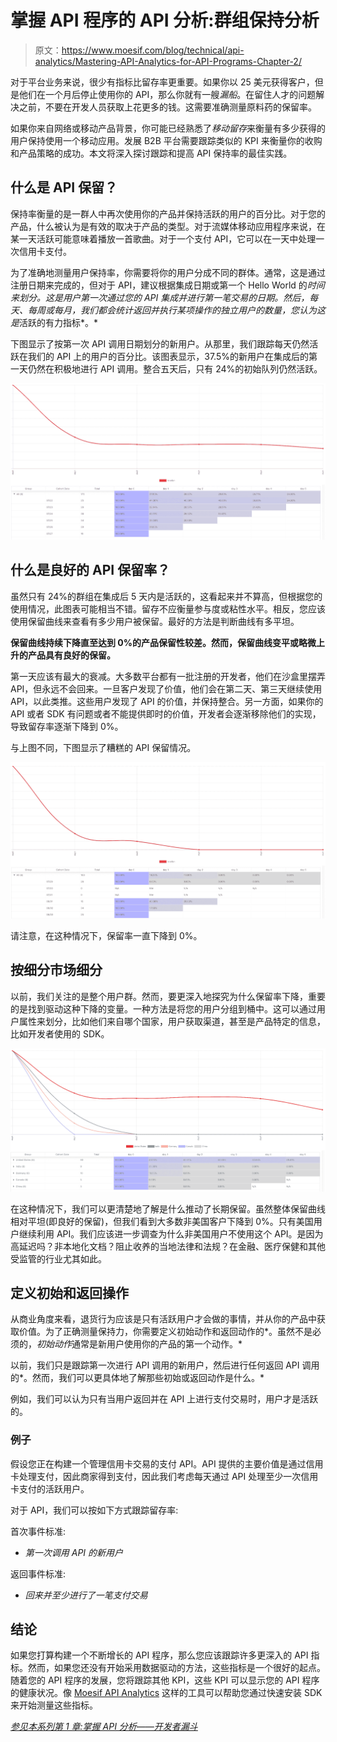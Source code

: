 # 掌握 API 程序的 API 分析:群组保持分析

> 原文：<https://www.moesif.com/blog/technical/api-analytics/Mastering-API-Analytics-for-API-Programs-Chapter-2/>

对于平台业务来说，很少有指标比留存率更重要。如果你以 25 美元获得客户，但是他们在一个月后停止使用你的 API，那么你就有一艘*漏船*。在留住人才的问题解决之前，不要在开发人员获取上花更多的钱。这需要准确测量原料药的保留率。

如果你来自网络或移动产品背景，你可能已经熟悉了*移动留存*来衡量有多少获得的用户保持使用一个移动应用。发展 B2B 平台需要跟踪类似的 KPI 来衡量你的收购和产品策略的成功。本文将深入探讨跟踪和提高 API 保持率的最佳实践。

## 什么是 API 保留？

保持率衡量的是一群人中再次使用你的产品并保持活跃的用户的百分比。对于您的产品，什么被认为是有效的取决于产品的类型。对于流媒体移动应用程序来说，在某一天活跃可能意味着播放一首歌曲。对于一个支付 API，它可以在一天中处理一次信用卡支付。

为了准确地测量用户保持率，你需要将你的用户分成不同的群体。通常，这是通过注册日期来完成的，但对于 API，建议根据集成日期或第一个 Hello World 的*时间来划分。这是用户第一次通过您的 API 集成并进行第一笔交易的日期。然后，每天、每周或每月，我们都会统计返回并执行某项操作的独立用户的数量，您认为这是*活跃的有力指标*。*

下图显示了按第一次 API 调用日期划分的新用户。从那里，我们跟踪每天仍然活跃在我们的 API 上的用户的百分比。该图表显示，37.5%的新用户在集成后的第一天仍然在积极地进行 API 调用。整合五天后，只有 24%的初始队列仍然活跃。

![Good API Retention Chart](img/bf92caee447fc43aca47accbdd563391.png)

## 什么是良好的 API 保留率？

虽然只有 24%的群组在集成后 5 天内是活跃的，这看起来并不算高，但根据您的使用情况，此图表可能相当不错。留存不应衡量参与度或粘性水平。相反，您应该使用保留曲线来查看有多少用户被保留。最好的方法是判断曲线有多平坦。

**保留曲线持续下降直至达到 0%的产品保留性较差。然而，保留曲线变平或略微上升的产品具有良好的保留。**

第一天应该有最大的衰减。大多数平台都有一批注册的开发者，他们在沙盒里摆弄 API，但永远不会回来。一旦客户发现了价值，他们会在第二天、第三天继续使用 API，以此类推。这些用户发现了 API 的价值，并保持整合。另一方面，如果你的 API 或者 SDK 有问题或者不能提供即时的价值，开发者会逐渐移除他们的实现，导致留存率逐渐下降到 0%。

与上图不同，下图显示了糟糕的 API 保留情况。

![Bad API Retention Chart](img/e54da3b99e540cd9d959f68a4200d522.png)

请注意，在这种情况下，保留率一直下降到 0%。

## 按细分市场细分

以前，我们关注的是整个用户群。然而，要更深入地探究为什么保留率下降，重要的是找到驱动这种下降的变量。一种方法是将您的用户分组到桶中。这可以通过用户属性来划分，比如他们来自哪个国家，用户获取渠道，甚至是产品特定的信息，比如开发者使用的 SDK。

![API Retention Grouped by Country](img/c63a7b45c53de819aa2293b6fa370bd5.png)

在这种情况下，我们可以更清楚地了解是什么推动了长期保留。虽然整体保留曲线相对平坦(即良好的保留)，但我们看到大多数非美国客户下降到 0%。只有美国用户继续利用 API。我们应该进一步调查为什么非美国用户不使用这个 API。是因为高延迟吗？非本地化文档？阻止收养的当地法律和法规？在金融、医疗保健和其他受监管的行业尤其如此。

## 定义初始和返回操作

从商业角度来看，退货行为应该是只有活跃用户才会做的事情，并从你的产品中获取价值。为了正确测量保持力，你需要定义初始动作和返回动作的*。虽然不是必须的，*初始动作*通常是新用户使用你的产品的第一个动作。*

以前，我们只是跟踪第一次进行 API 调用的新用户，然后进行任何返回 API 调用的*。然而，我们可以更具体地了解那些初始或返回动作是什么。*

例如，我们可以认为只有当用户返回并在 API 上进行支付交易时，用户才是活跃的。

### 例子

假设您正在构建一个管理信用卡交易的支付 API。API 提供的主要价值是通过信用卡处理支付，因此商家得到支付，因此我们考虑每天通过 API 处理至少一次信用卡支付的活跃用户。

对于 API，我们可以按如下方式跟踪留存率:

首次事件标准:

*   *第一次调用 API 的新用户*

返回事件标准:

*   *回来并至少进行了一笔支付交易*

## 结论

如果您打算构建一个不断增长的 API 程序，那么您应该跟踪许多更深入的 API 指标。然而，如果您还没有开始采用数据驱动的方法，这些指标是一个很好的起点。随着您的 API 程序的发展，您将跟踪其他 KPI，这些 KPI 可以显示您的 API 程序的健康状况。像 [Moesif API Analytics](https://www.moesif.com/solutions/track-api-program) 这样的工具可以帮助您通过快速安装 SDK 来开始测量这些指标。

*[参见本系列第 1 章:掌握 API 分析——开发者漏斗](/blog/technical/api-analytics/Mastering-API-Analytics-for-API-Programs-Chapter-1/)*